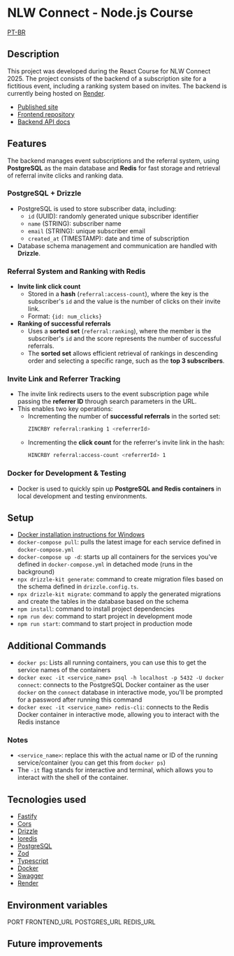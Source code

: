 # NLW Connect - Node.js Course

[PT-BR](README.pt-br.md)

## Description

This project was developed during the React Course for NLW Connect 2025. The project consists of the backend of a subscription site for a fictitious event, including a ranking system based on invites. The backend is currently being hosted on [Render](https://render.com).

- [Published site](https://nlw-connect-react-three.vercel.app)
- [Frontend repository](https://github.com/susankizawa/nlw-connect-react)
- [Backend API docs](https://nlw-connect-node-js.onrender.com/docs)

## Features

The backend manages event subscriptions and the referral system, using **PostgreSQL** as the main database and **Redis** for fast storage and retrieval of referral invite clicks and ranking data.  

### PostgreSQL + Drizzle
  - PostgreSQL is used to store subscriber data, including:  
    - `id` (UUID): randomly generated unique subscriber identifier  
    - `name` (STRING): subscriber name  
    - `email` (STRING): unique subscriber email  
    - `created_at` (TIMESTAMP): date and time of subscription  
  - Database schema management and communication are handled with **Drizzle**.  

### Referral System and Ranking with Redis
  - **Invite link click count**  
    - Stored in a **hash** (`referral:access-count`), where the key is the subscriber's `id` and the value is the number of clicks on their invite link.  
    - Format: `{id: num_clicks}`  
  - **Ranking of successful referrals**  
    - Uses a **sorted set** (`referral:ranking`), where the member is the subscriber's `id` and the score represents the number of successful referrals.  
    - The **sorted set** allows efficient retrieval of rankings in descending order and selecting a specific range, such as the **top 3 subscribers**.  

### Invite Link and Referrer Tracking
  - The invite link redirects users to the event subscription page while passing the **referrer ID** through search parameters in the URL.  
  - This enables two key operations:  
    - Incrementing the number of **successful referrals** in the sorted set:  
      ```bash
      ZINCRBY referral:ranking 1 <referrerId>
      ```
    - Incrementing the **click count** for the referrer's invite link in the hash:  
      ```bash
      HINCRBY referral:access-count <referrerId> 1
      ```

### Docker for Development & Testing
  - Docker is used to quickly spin up **PostgreSQL and Redis containers** in local development and testing environments.  

## Setup

- [Docker installation instructions for Windows](https://docs.docker.com/desktop/setup/install/windows-install/)
- `docker-compose pull`: pulls the latest image for each service defined in `docker-compose.yml`
- `docker-compose up -d`: starts up all containers for the services you've defined in `docker-compose.yml` in detached mode (runs in the background)
- `npx drizzle-kit generate`: command to create migration files based on the schema defined in `drizzle.config.ts`.
- `npx drizzle-kit migrate`: command to apply the generated migrations and create the tables in the database based on the schema
- `npm install`: command to install project dependencies
- `npm run dev`: command to start project in development mode
- `npm run start`: command to start project in production mode

## Additional Commands

- `docker ps`: Lists all running containers, you can use this to get the service names of the containers
- `docker exec -it <service_name> psql -h localhost -p 5432 -U docker connect`: connects to the PostgreSQL Docker container as the user `docker` on the `connect` database in interactive mode, you'll be prompted for a password after running this command
- `docker exec -it <service_name> redis-cli`: connects to the Redis Docker container in interactive mode, allowing you to interact with the Redis instance

### Notes
- `<service_name>`: replace this with the actual name or ID of the running service/container (you can get this from `docker ps`)
- The `-it` flag stands for interactive and terminal, which allows you to interact with the shell of the container.

## Tecnologies used

- [Fastify](https://fastify.dev)
- [Cors](https://developer.mozilla.org/pt-BR/docs/Web/HTTP/CORS)
- [Drizzle](https://orm.drizzle.team)
- [Ioredis](https://github.com/redis/ioredis)
- [PostgreSQL](https://www.postgresql.org)
- [Zod](https://zod.dev)
- [Typescript](https://www.typescriptlang.org)
- [Docker](https://www.docker.com)
- [Swagger](https://swagger.io)
- [Render](https://render.com)

## Environment variables

PORT
FRONTEND_URL
POSTGRES_URL
REDIS_URL

## Future improvements
